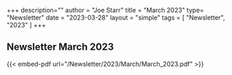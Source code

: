 +++
description=""
author = "Joe Starr"
title = "March 2023"
type= "Newsletter"
date = "2023-03-28"
layout = "simple"
tags = [
"Newsletter",
"2023"
]
+++

## Newsletter March 2023

{{< embed-pdf url="/Newsletter/2023/March/March_2023.pdf" >}}

